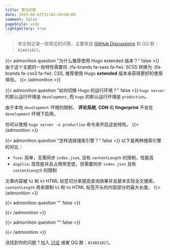 ```yaml
---
title: 常见问答
date: 2019-08-02T11:04:49+08:00
comment: false
pageStyle: wide
lightgallery: true
---
```


> 本文档记录一些常见的问答，主要来自 [GitHub Discussions](https://github.com/hugo-fixit/FixIt/discussions) 和 QQ 群：`814031017`。

{{< admonition question "为什么推荐使用 Hugo extended 版本？" false >}}
由于这个主题的一些特性需要将 :(fa-brands fa-sass fa-fw): SCSS 转换为 :(fa-brands fa-css3 fa-fw): CSS, 推荐使用 Hugo **extended** 版本来获得更好的使用体验。
{{< /admonition >}}

{{< admonition question "如何切换 Hugo 的运行环境？" false >}}
`hugo server` 的默认运行环境是 `development`,
而 `hugo` 的默认运行环境是 `production`。

由于本地 `development` 环境的限制，
**评论系统**, **CDN** 和 **fingerprint** 不会在 `development` 环境下启用。

你可以使用 `hugo server -e production` 命令来开启这些特性。
{{< /admonition >}}

{{< admonition question "怎样选择搜索引擎？" false >}}
以下是两种搜索引擎的对比：

- `fuse`: 简单，无需同步 `index.json`, 没有 `contentLength` 的限制，性能高
- `algolia`: 高性能并且占用带宽低，但需要同步 `index.json` 且有 `contentLength` 的限制

文章内容被 `h2` 和 `h3` HTML 标签切分来提高查询效果并且基本实现全文搜索。
`contentLength` 用来限制 `h2` 和 `h3` HTML 标签开头的内容部分的最大长度。
{{< /admonition >}}

{{< admonition question "" false >}}

{{< /admonition >}}

{{< admonition question "" false >}}

{{< /admonition >}}

没找到你的问题？加入 [讨论](https://github.com/hugo-fixit/FixIt/discussions/new?category=q-a) 或者 QQ 群：`814031017`。
